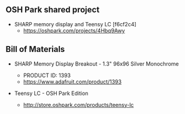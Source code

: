 ## OSH Park shared project
* SHARP memory display and Teensy LC [f6cf2c4]
   * https://oshpark.com/projects/4Hbq9Awy

## Bill of Materials
* SHARP Memory Display Breakout - 1.3" 96x96 Silver Monochrome
   * PRODUCT ID: 1393
   * https://www.adafruit.com/product/1393

* Teensy LC - OSH Park Edition
   * http://store.oshpark.com/products/teensy-lc
